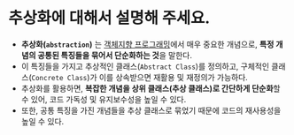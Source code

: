 # 추상화에 대해서 설명해 주세요.

- **추상화(`abstraction`)** 는 [객체지향 프로그래밍](https://github.com/genesis12345678/TIL/blob/main/Java/OOP/OOP.md#oop)에서 매우 중요한 개념으로, **특정 개념의 공통된 특징들을 묶어서 단순화하는 것**을 말한다.
- 이 특징들을 가지고 추상적인 클래스(`Abstract Class`)를 정의하고, 구체적인 클래스(`Concrete Class`)가 이를 상속받으면 재활용 및 재정의가 가능하다.
- 추상화를 활용하면, **복잡한 개념을 상위 클래스(추상 클래스)로 간단하게 단순화**할 수 있어, 코드 가독성 및 유지보수성을 높일 수 있다.
- 또한, 공통 특징을 가진 개념들을 추상 클래스로 묶었기 때문에 코드의 재사용성을 높일 수 있다.